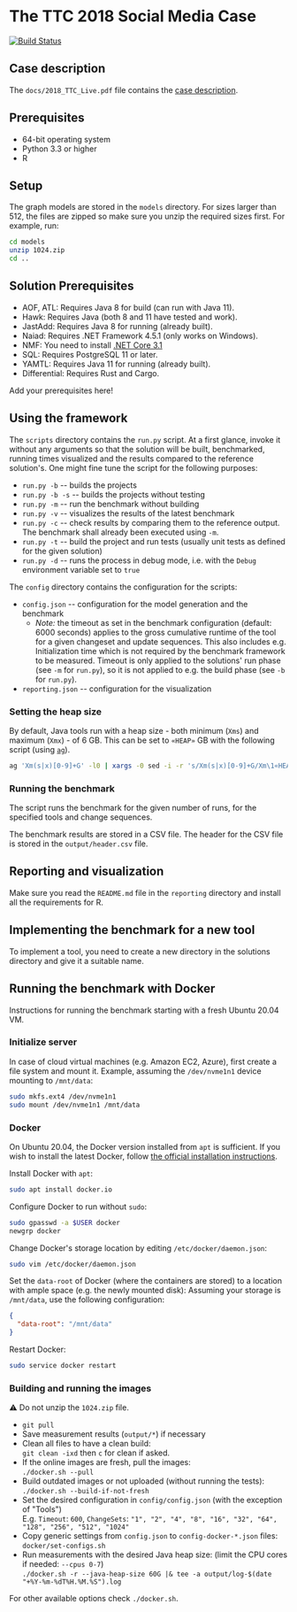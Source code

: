 # The TTC 2018 Social Media Case

[![Build Status](https://travis-ci.org/TransformationToolContest/ttc2018liveContest.svg?branch=master)](https://travis-ci.org/TransformationToolContest/ttc2018liveContest)
 
## Case description

The `docs/2018_TTC_Live.pdf` file contains the [case description](https://github.com/TransformationToolContest/ttc2018liveContest/raw/master/docs/2018_TTC_Live.pdf).

## Prerequisites

* 64-bit operating system
* Python 3.3 or higher
* R

## Setup

The graph models are stored in the `models` directory. For sizes larger than 512, the files are zipped so make sure you unzip the required sizes first. For example, run:

```bash
cd models
unzip 1024.zip
cd ..
```

## Solution Prerequisites

* AOF, ATL: Requires Java 8 for build (can run with Java 11).
* Hawk: Requires Java (both 8 and 11 have tested and work).
* JastAdd: Requires Java 8 for running (already built).
* Naiad: Requires .NET Framework 4.5.1 (only works on Windows).
* NMF: You need to install [.NET Core 3.1](https://docs.microsoft.com/en-us/dotnet/core/install/linux-package-manager-ubuntu-1804)
* SQL: Requires PostgreSQL 11 or later.
* YAMTL: Requires Java 11 for running (already built).
* Differential: Requires Rust and Cargo.

Add your prerequisites here!

## Using the framework

The `scripts` directory contains the `run.py` script.
At a first glance, invoke it without any arguments so that the solution will be built, benchmarked, running times visualized and the results compared to the reference solution's.
One might fine tune the script for the following purposes:
* `run.py -b` -- builds the projects
* `run.py -b -s` -- builds the projects without testing
* `run.py -m` -- run the benchmark without building
* `run.py -v` -- visualizes the results of the latest benchmark
* `run.py -c` -- check results by comparing them to the reference output. The benchmark shall already been executed using `-m`.
* `run.py -t` -- build the project and run tests (usually unit tests as defined for the given solution)
* `run.py -d` -- runs the process in debug mode, i.e. with the `Debug` environment variable set to `true`

The `config` directory contains the configuration for the scripts:
* `config.json` -- configuration for the model generation and the benchmark
  * *Note:* the timeout as set in the benchmark configuration (default: 6000 seconds) applies to the gross cumulative runtime of the tool for a given changeset and update sequences. This also includes e.g. Initialization time which is not required by the benchmark framework to be measured.
    Timeout is only applied to the solutions' run phase (see `-m` for `run.py`), so it is not applied to e.g. the build phase (see `-b` for `run.py`).
* `reporting.json` -- configuration for the visualization

### Setting the heap size

By default, Java tools run with a heap size - both minimum (`Xms`) and maximum (`Xmx`) - of 6 GB.
This can be set to `«HEAP»` GB with the following script (using [`ag`](https://geoff.greer.fm/ag/)).

```bash
ag 'Xm(s|x)[0-9]+G' -l0 | xargs -0 sed -i -r 's/Xm(s|x)[0-9]+G/Xm\1«HEAP»G/g'
```

### Running the benchmark

The script runs the benchmark for the given number of runs, for the specified tools and change sequences.

The benchmark results are stored in a CSV file. The header for the CSV file is stored in the `output/header.csv` file.

## Reporting and visualization

Make sure you read the `README.md` file in the `reporting` directory and install all the requirements for R.

## Implementing the benchmark for a new tool

To implement a tool, you need to create a new directory in the solutions directory and give it a suitable name.

## Running the benchmark with Docker

Instructions for running the benchmark starting with a fresh Ubuntu 20.04 VM.

### Initialize server

In case of cloud virtual machines (e.g. Amazon EC2, Azure), first create a file system and mount it. Example, assuming the `/dev/nvme1n1` device mounting to `/mnt/data`:

```bash
sudo mkfs.ext4 /dev/nvme1n1
sudo mount /dev/nvme1n1 /mnt/data
```

### Docker

On Ubuntu 20.04, the Docker version installed from `apt` is sufficient. If you wish to install the latest Docker, follow [the official installation instructions](https://docs.docker.com/engine/install/ubuntu/#install-using-the-repository).

Install Docker with `apt`:

```bash
sudo apt install docker.io
```

Configure Docker to run without `sudo`:
```bash
sudo gpasswd -a $USER docker
newgrp docker
```

Change Docker's storage location by editing `/etc/docker/daemon.json`:
```bash
sudo vim /etc/docker/daemon.json
```

Set the `data-root` of Docker (where the containers are stored) to a location with ample space (e.g. the newly mounted disk):
Assuming your storage is `/mnt/data`, use the following configuration:
```json
{
  "data-root": "/mnt/data"
}
```

Restart Docker:
```bash
sudo service docker restart
```

### Building and running the images

:warning: Do not unzip the `1024.zip` file.

- `git pull`
- Save measurement results (`output/*`) if necessary
- Clean all files to have a clean build:\
`git clean -ixd` then `c` for clean if asked.
- If the online images are fresh, pull the images:\
`./docker.sh --pull`
- Build outdated images or not uploaded (without running the tests):\
`./docker.sh --build-if-not-fresh`
- Set the desired configuration in `config/config.json` (with the exception of "Tools")\
E.g. `Timeout`: `600`, `ChangeSets`: `"1", "2", "4", "8", "16", "32", "64", "128", "256", "512", "1024"`
- Copy generic settings from `config.json` to `config-docker-*.json` files:\
`docker/set-configs.sh`
- Run measurements with the desired Java heap size: (limit the CPU cores if needed: `--cpus 0-7`)\
`./docker.sh -r --java-heap-size 60G |& tee -a output/log-$(date "+%Y-%m-%dT%H.%M.%S").log`

For other available options check `./docker.sh`.
